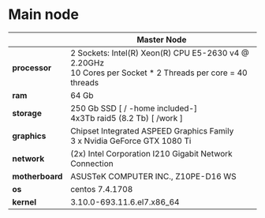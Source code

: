 # Main node

|                 | Master Node                                                                                                      |
| ---             | ---                                                                                                              |
| **processor**   | 2 Sockets: Intel(R) Xeon(R) CPU E5-2630 v4 @ 2.20GHz <br/> 10 Cores per Socket * 2 Threads per core = 40 threads |
| **ram**         | 64 Gb                                                                                                            |
| **storage**     | 250 Gb SSD [ / -home included-] <br/> 4x3Tb raid5 (8.2 Tb) [ /work ]                                             |
| **graphics**    | Chipset Integrated ASPEED Graphics Family <br/> 3 x Nvidia GeForce GTX 1080 Ti                                   |
| **network**     | (2x) Intel Corporation I210 Gigabit Network Connection                                                           |
| **motherboard** | ASUSTeK COMPUTER INC., Z10PE-D16 WS                                                                              |
| **os**          | centos 7.4.1708                                                                                                  |
| **kernel**      | 3.10.0-693.11.6.el7.x86_64                                                                                       |

